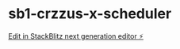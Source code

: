 # sb1-crzzus-x-scheduler

[Edit in StackBlitz next generation editor ⚡️](https://stackblitz.com/~/github.com/chapy079/sb1-crzzus-x-scheduler)